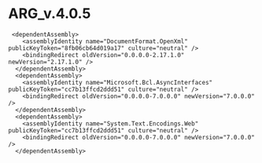 # ARG_v.4.0.5

     <dependentAssembly>
        <assemblyIdentity name="DocumentFormat.OpenXml" publicKeyToken="8fb06cb64d019a17" culture="neutral" />
        <bindingRedirect oldVersion="0.0.0.0-2.17.1.0" newVersion="2.17.1.0" />
      </dependentAssembly>
      <dependentAssembly>
        <assemblyIdentity name="Microsoft.Bcl.AsyncInterfaces" publicKeyToken="cc7b13ffcd2ddd51" culture="neutral" />
        <bindingRedirect oldVersion="0.0.0.0-7.0.0.0" newVersion="7.0.0.0" />
      </dependentAssembly>
      <dependentAssembly>
        <assemblyIdentity name="System.Text.Encodings.Web" publicKeyToken="cc7b13ffcd2ddd51" culture="neutral" />
        <bindingRedirect oldVersion="0.0.0.0-7.0.0.0" newVersion="7.0.0.0" />
      </dependentAssembly>
